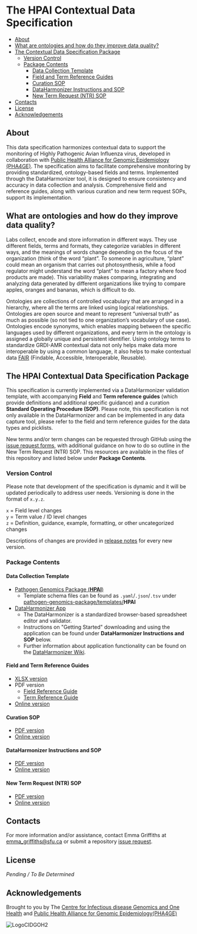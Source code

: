 # The HPAI Contextual Data Specification

  - [About](#about)
  - [What are ontologies and how do they improve data quality?](#what-are-ontologies-and-how-do-they-improve-data-quality)
  - [The  Contextual Data Specification Package](#the--contextual-data-specification-package)
    - [Version Control](#version-control)
    - [Package Contents](#package-contents)
      - [Data Collection Template](#data-collection-template)
      - [Field and Term Reference Guides](#field-and-term-reference-guides)
      - [Curation SOP](#curation-sop)
      - [DataHarmonizer Instructions and SOP](#dataharmonizer-instructions-and-sop)
      - [New Term Request (NTR) SOP](#new-term-request-ntr-sop)
  - [Contacts](#contacts)
  - [License](#license)
  - [Acknowledgements](#acknowledgements)

## About

This data specification harmonizes contextual data to support the monitoring of Highly Pathogenic Avian Influenza virus, developed in collaboration with [Public Health Alliance for Genomic Epidemiology (PHA4GE)](https://pha4ge.org/). The specification aims to facilitate comprehensive monitoring by providing standardized, ontology-based fields and terms. Implemented through the DataHarmonizer tool, it is designed to ensure consistency and accuracy in data collection and analysis. Comprehensive field and reference guides, along with various curation and new term request SOPs, support its implementation.

<Blurb>
<SETUP: you'll need to manual create "term request" and "field request" labels in order for the issue forms to apply them when generated. You'll also want to go through documentation and replace all the <INSERT values with appropriate information.>

## What are ontologies and how do they improve data quality?

Labs collect, encode and store information in different ways. They use different fields, terms and formats, they categorize variables in different ways, and the meanings of words change depending on the focus of the organization (think of the word “plant”. To someone in agriculture, “plant” could mean an organism that carries out photosynthesis, while a food regulator might understand the word “plant” to mean a factory where food products are made). This variability makes comparing, integrating and analyzing data generated by different organizations like trying to compare apples, oranges and bananas, which is difficult to do.

Ontologies are collections of controlled vocabulary that are arranged in a hierarchy, where all the terms are linked using logical relationships. Ontologies are open source and meant to represent “universal truth” as much as possible (so not tied to one organization’s vocabulary of use case). Ontologies encode synonyms, which enables mapping between the specific languages used by different organizations, and every term in the ontology is assigned a globally unique and persistent identifier. Using ontology terms to standardize GRDI-AMR contextual data not only helps make data more interoperable by using a common language, it also helps to make contextual data [FAIR](https://www.go-fair.org/fair-principles/) (Findable, Accessible, Interoperable, Reusable).

## The HPAI Contextual Data Specification Package

This specification is currently implemented via a DataHarmonizer validation template, with accompanying **Field** and **Term reference guides** (which provide definitions and additional specific guidance) and a curation **Standard Operating Procedure (SOP)**. Please note, this specification is not only available in the DataHarmonizer and can be implemented in any data capture tool, please refer to the field and term reference guides for the data types and picklists.

New terms and/or term changes can be requested through GitHub using the [issue request forms](https://github.com/cidgoh/HPAI_Contextual_Data_Specification/issues/new/choose), with additional guidance on how to do so outline in the New Term Request (NTR) SOP. This resources are available in the files of this repository and listed below under **Package Contents**.

### Version Control

Please note that development of the specification is dynamic and it will be updated periodically to address user needs. Versioning is done in the format of `x.y.z`.

`x` = Field level changes <br>
`y` = Term value / ID level changes <br>
`z` = Definition, guidance, example, formatting, or other uncategorized changes

Descriptions of changes are provided in [release notes](https://github.com/cidgoh/HPAI/releases) for every new version.

### Package Contents

#### Data Collection Template
- [Pathogen Genomics Package (**HPAI**)](https://github.com/cidgoh/pathogen-genomics-package/releases)
  - Template schema files can be found as `.yaml`/`.json`/`.tsv` under [pathogen-genomics-package/templates/](https://github.com/cidgoh/pathogen-genomics-package/tree/main/templates)**HPAI**
- [DataHarmonizer App](https://github.com/cidgoh/DataHarmonizer)
  - The DataHarmonizer is a standardized browser-based spreadsheet editor and validator.
  - Instructions on "Getting Started" downloading and using the application can be found under **DataHarmonizer Instructions and SOP** below.
  - Further information about application functionality can be found on the [DataHarmonizer Wiki](https://github.com/cidgoh/pathogen-genomics-package/wiki/DataHarmonizer-Getting-Started).

#### Field and Term Reference Guides
- [XLSX version]()
- PDF version
  - [Field Reference Guide]()
  - [Term Reference Guide]()
- [Online version]()

#### Curation SOP
- [PDF version]()
- [Online version]()

#### DataHarmonizer Instructions and SOP
- [PDF version]()
- [Online version]()

#### New Term Request (NTR) SOP
- [PDF version]()
- [Online version]()

## Contacts
For more information and/or assistance, contact Emma Griffiths at emma_griffiths@sfu.ca or submit a repository [issue request](https://github.com/cidgoh/HPAI_Contextual_Data_Specification/issues).

## License

_Pending / To Be Determined_

## Acknowledgements

Brought to you by The [Centre for Infectious disease Genomics and One Health](https://cidgoh.ca/) and [Public Health Alliance for Genomic Epidemiology(PHA4GE)](https://pha4ge.org/)

![LogoCIDGOH2](https://github.com/cidgoh/specification-repo-template/assets/48695054/87fa713d-8fd7-453d-8542-fc413069e842)
